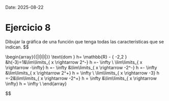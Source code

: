 Date: 2025-08-22

# Ejercicio 8

 
Dibujar la gráfica de una función que tenga todas las características que se indican.
$$

\begin{array}{{|l|l|l|}}
   \text{dom } h= \mathbb{R} - \{ -2,2 \} &h(-3)=1&\lim\limits_{ x \rightarrow  2^-}  h =- \infty \\ \lim\limits_{ x \rightarrow  -\infty}  h =- \infty &\lim\limits_{ x \rightarrow  -2^-}  h =- \infty &\lim\limits_{ x \rightarrow  2^+}  h = \infty \\ \lim\limits_{ x \rightarrow  -3}  h =-2&\lim\limits_{ x \rightarrow  -2^+}  h = \infty &\lim\limits_{ x \rightarrow  \infty}  h = \infty \\ 
\end{array}

$$